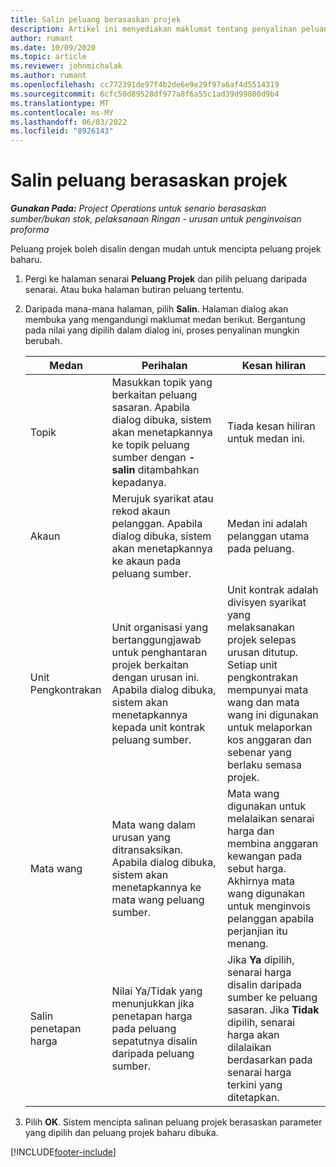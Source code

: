 ```yaml
---
title: Salin peluang berasaskan projek
description: Artikel ini menyediakan maklumat tentang penyalinan peluang berasaskan projek dalam Project Operations.
author: rumant
ms.date: 10/09/2020
ms.topic: article
ms.reviewer: johnmichalak
ms.author: rumant
ms.openlocfilehash: cc772391de97f4b2de6e9e29f97a6af4d5514319
ms.sourcegitcommit: 6cfc50d89528df977a8f6a55c1ad39d99800d9b4
ms.translationtype: MT
ms.contentlocale: ms-MY
ms.lasthandoff: 06/03/2022
ms.locfileid: "8926143"
---
```

# <a name="copy-project-based-opportunities"></a>Salin peluang berasaskan projek

_**Gunakan Pada:** Project Operations untuk senario berasaskan sumber/bukan stok, pelaksanaan Ringan - urusan untuk penginvoisan proforma_


Peluang projek boleh disalin dengan mudah untuk mencipta peluang projek baharu. 

1. Pergi ke halaman senarai **Peluang Projek** dan pilih peluang daripada senarai. Atau buka halaman butiran peluang tertentu. 
2. Daripada mana-mana halaman, pilih **Salin**. Halaman dialog akan membuka yang mengandungi maklumat medan berikut. Bergantung pada nilai yang dipilih dalam dialog ini, proses penyalinan mungkin berubah.

    | **Medan** | **Perihalan** | **Kesan hiliran** |
    | --- | --- | --- |
    | Topik | Masukkan topik yang berkaitan peluang sasaran. Apabila dialog dibuka, sistem akan menetapkannya ke topik peluang sumber dengan **-salin** ditambahkan kepadanya. | Tiada kesan hiliran untuk medan ini. |
    | Akaun | Merujuk syarikat atau rekod akaun pelanggan. Apabila dialog dibuka, sistem akan menetapkannya ke akaun pada peluang sumber. | Medan ini adalah pelanggan utama pada peluang. |
    | Unit Pengkontrakan | Unit organisasi yang bertanggungjawab untuk penghantaran projek berkaitan dengan urusan ini. Apabila dialog dibuka, sistem akan menetapkannya kepada unit kontrak peluang sumber. | Unit kontrak adalah divisyen syarikat yang melaksanakan projek selepas urusan ditutup. Setiap unit pengkontrakan mempunyai mata wang dan mata wang ini digunakan untuk melaporkan kos anggaran dan sebenar yang berlaku semasa projek. |
    | Mata wang | Mata wang dalam urusan yang ditransaksikan. Apabila dialog dibuka, sistem akan menetapkannya ke mata wang peluang sumber. | Mata wang digunakan untuk melalaikan senarai harga dan membina anggaran kewangan pada sebut harga. Akhirnya mata wang digunakan untuk menginvois pelanggan apabila perjanjian itu menang. |
    | Salin penetapan harga | Nilai Ya/Tidak yang menunjukkan jika penetapan harga pada peluang sepatutnya disalin daripada peluang sumber. | Jika **Ya** dipilih, senarai harga disalin daripada sumber ke peluang sasaran. Jika **Tidak** dipilih, senarai harga akan dilalaikan berdasarkan pada senarai harga terkini yang ditetapkan. |

3. Pilih **OK**. Sistem mencipta salinan peluang projek berasaskan parameter yang dipilih dan peluang projek baharu dibuka.


[!INCLUDE[footer-include](../includes/footer-banner.md)]